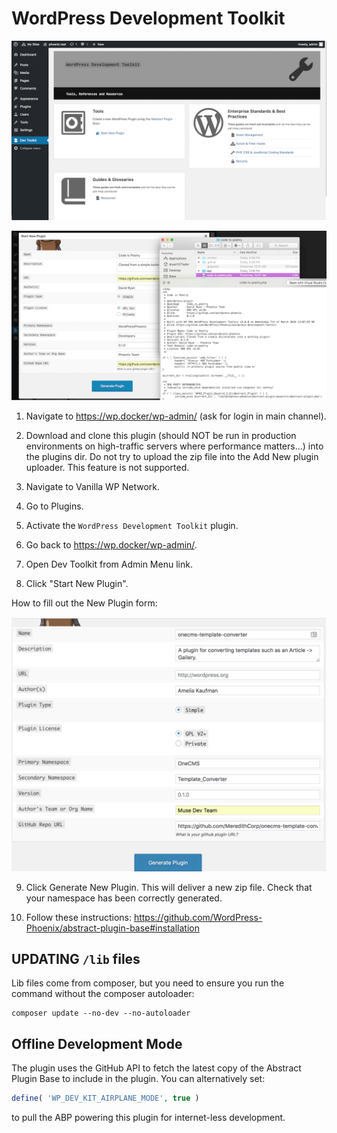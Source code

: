 # WordPress Development Toolkit
![Dash](dash.png)

![Preview](example.png)

1. Navigate to https://wp.docker/wp-admin/ (ask for login in main channel).

2. Download and clone this plugin (should NOT be run in production environments on high-traffic servers where 
performance matters...) into the plugins dir. Do not try to upload the zip file into the Add New plugin uploader. This feature is not supported.

3. Navigate to Vanilla WP Network.

4. Go to Plugins.

5. Activate the `WordPress Development Toolkit` plugin.

6. Go back to https://wp.docker/wp-admin/.

7. Open Dev Toolkit from Admin Menu link.

8. Click "Start New Plugin".

How to fill out the New Plugin form:

![Form](https://github.com/WordPress-Phoenix/wordpress-development-toolkit/blob/master/plugin-generator-form.png)


9. Click Generate New Plugin. This will deliver a new zip file. Check that your namespace has been correctly generated.

10. Follow these instructions: https://github.com/WordPress-Phoenix/abstract-plugin-base#installation

## UPDATING `/lib` files

Lib files come from composer, but you need to ensure you run the command without the composer autoloader:
```
composer update --no-dev --no-autoloader
```

## Offline Development Mode

The plugin uses the GitHub API to fetch the latest copy of the Abstract Plugin Base to include in the plugin. You can alternatively set:
```php
define( 'WP_DEV_KIT_AIRPLANE_MODE', true )
```
to pull the ABP powering this plugin for internet-less development.

